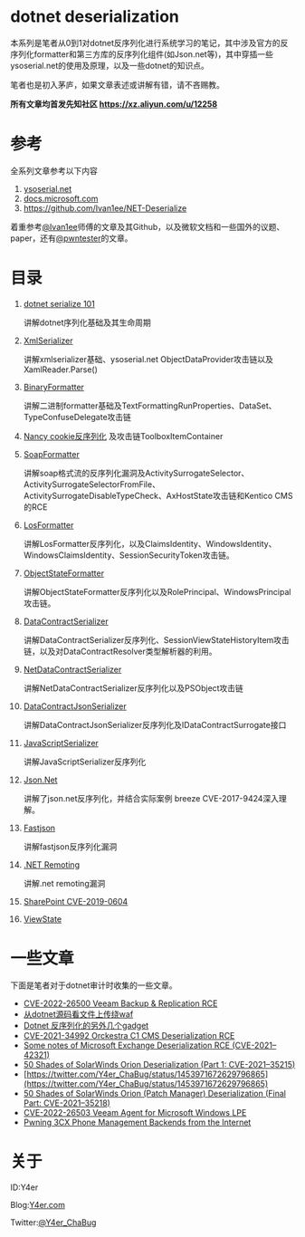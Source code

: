 # dotnet deserialization

本系列是笔者从0到1对dotnet反序列化进行系统学习的笔记，其中涉及官方的反序列化formatter和第三方库的反序列化组件(如Json.net等)，其中穿插一些ysoserial.net的使用及原理，以及一些dotnet的知识点。

笔者也是初入茅庐，如果文章表述或讲解有错，请不吝赐教。

**所有文章均首发先知社区 https://xz.aliyun.com/u/12258**

# 参考

全系列文章参考以下内容

1. [ysoserial.net](https://github.com/pwntester/ysoserial.net)
2. [docs.microsoft.com](https://docs.microsoft.com/zh-cn/dotnet/standard/serialization/)
3. https://github.com/Ivan1ee/NET-Deserialize

着重参考[@Ivan1ee](https://github.com/Ivan1ee)师傅的文章及其Github，以及微软文档和一些国外的议题、paper，还有[@pwntester](https://github.com/pwntester)的文章。

# 目录

1. [dotnet serialize 101](./dotnet-serialize-101.md)

   讲解dotnet序列化基础及其生命周期

2. [XmlSerializer](./XmlSerializer.md)

   讲解xmlserializer基础、ysoserial.net ObjectDataProvider攻击链以及XamlReader.Parse()

3. [BinaryFormatter](./BinaryFormatter.md)

   讲解二进制formatter基础及TextFormattingRunProperties、DataSet、TypeConfuseDelegate攻击链
   
4. [Nancy cookie反序列化](./Nancy.md) 及攻击链ToolboxItemContainer

5. [SoapFormatter](./SoapFormatter.md)

   讲解soap格式流的反序列化漏洞及ActivitySurrogateSelector、ActivitySurrogateSelectorFromFile、ActivitySurrogateDisableTypeCheck、AxHostState攻击链和Kentico CMS的RCE

6. [LosFormatter](./LosFormatter.md)

   讲解LosFormatter反序列化，以及ClaimsIdentity、WindowsIdentity、WindowsClaimsIdentity、SessionSecurityToken攻击链。

7. [ObjectStateFormatter](./ObjectStateFormatter.md)

   讲解ObjectStateFormatter反序列化以及RolePrincipal、WindowsPrincipal攻击链。

8. [DataContractSerializer](./DataContractSerializer.md)

   讲解DataContractSerializer反序列化、SessionViewStateHistoryItem攻击链，以及对DataContractResolver类型解析器的利用。

9. [NetDataContractSerializer](./NetDataContractSerializer.md)

   讲解NetDataContractSerializer反序列化以及PSObject攻击链

10. [DataContractJsonSerializer](./DataContractJsonSerializer.md)

    讲解DataContractJsonSerializer反序列化及IDataContractSurrogate接口

11. [JavaScriptSerializer](./JavaScriptSerializer.md)

    讲解JavaScriptSerializer反序列化

12. [Json.Net](./Json.Net.md)

    讲解了json.net反序列化，并结合实际案例 breeze CVE-2017-9424深入理解。

13. [Fastjson](./Fastjson.md)

    讲解fastjson反序列化漏洞

14. [.NET Remoting](./.NET%20Remoting.md)

    讲解.net remoting漏洞
    
15. [SharePoint CVE-2019-0604](./SharePoint-CVE-2019-0604.md)

16. [ViewState](./ViewState.md)

# 一些文章
下面是笔者对于dotnet审计时收集的一些文章。

- [CVE-2022-26500 Veeam Backup & Replication RCE](https://y4er.com/post/cve-2022-26500-veeam-backup-replication-rce/)
- [从dotnet源码看文件上传绕waf](https://y4er.com/post/fileupload-bypass-with-dotnet/)
- [Dotnet 反序列化的另外几个gadget](https://y4er.com/post/several-other-gadgets-of-dotnet/)
- [CVE-2021-34992 Orckestra C1 CMS Deserialization RCE](https://y4er.com/post/cve-2021-34992-orckestra-c1-cms-deserialization-rce/)
- [Some notes of Microsoft Exchange Deserialization RCE (CVE-2021–42321)](https://testbnull.medium.com/some-notes-of-microsoft-exchange-deserialization-rce-cve-2021-42321-f6750243cdcd)
- [50 Shades of SolarWinds Orion Deserialization (Part 1: CVE-2021–35215)](https://testbnull.medium.com/50-shades-of-solarwinds-orion-deserialization-part-1-cve-2021-35215-2e5764e0e4f2)
- [https://twitter.com/Y4er_ChaBug/status/1453971672629796865](https://twitter.com/Y4er_ChaBug/status/1453971672629796865)
- [50 Shades of SolarWinds Orion (Patch Manager) Deserialization (Final Part: CVE-2021–35218)](https://testbnull.medium.com/50-shades-of-solarwinds-orion-patch-manager-deserialization-final-part-cve-2021-35218-3d38166cb81f)
- [CVE-2022-26503 Veeam Agent for Microsoft Windows LPE](https://y4er.com/post/cve-2022-26503-veeam-agent-for-microsoft-windows-lpe/)
- [Pwning 3CX Phone Management Backends from the Internet](https://medium.com/@frycos/pwning-3cx-phone-management-backends-from-the-internet-d0096339dd88)

# 关于

ID:Y4er

Blog:[Y4er.com](http://Y4er.com)

Twitter:[@Y4er_ChaBug](https://twitter.com/Y4er_ChaBug)
